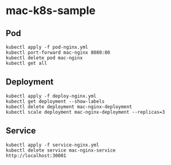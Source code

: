# mac-k8s-sample 

## Pod 
```
kubectl apply -f pod-nginx.yml
kubectl port-forward mac-nginx 8080:80
kubectl delete pod mac-nginx
kubectl get all
```

## Deployment
```
kubectl apply -f deploy-nginx.yml
kubectl get deployment --show-labels
kubectl delete deployment mac-nginx-deployment
kubectl scale deployment mac-nginx-deployment --replicas=3
```

## Service
```
kubectl apply -f service-nginx.yml
kubectl delete service mac-nginx-service
http://localhost:30001
```